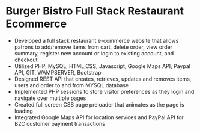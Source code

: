 # Burger Bistro Full Stack Restaurant Ecommerce 	 
<ul>
	<li>Developed a full stack restaurant e-commerce website that allows patrons to add/remove items from cart, delete order, view order summary, register new account or login 		to existing account, and checkout</li>
	<li> Utilized PHP, MySQL, HTML,CSS, Javascript, Google Maps API, Paypal API, GIT, WAMPSERVER, Bootstrap</li>
	<li>Designed REST API that creates, retrieves, updates and removes items, users and order to and from MYSQL database</li>
	<li>Implemented PHP sessions to store visitor preferences as they login and navigate over multiple pages</li>
	<li>Created full screen CSS page preloader that animates as the page is loading</li>
<li>Integrated Google Maps API for location services and PayPal API for B2C customer payment transactions</li>
</ul>

